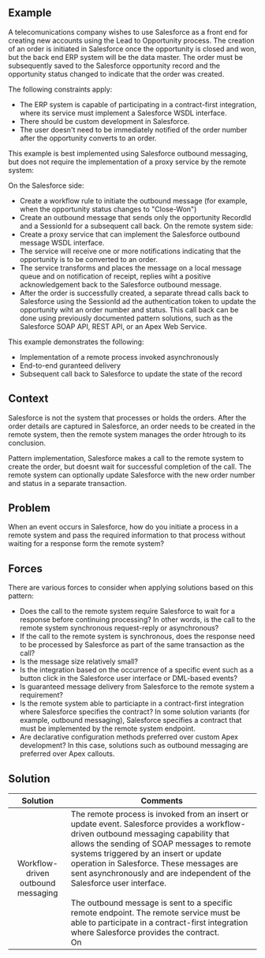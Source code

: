 ## Example

A telecomunications company wishes to use Salesforce as a front end for creating new accounts using the Lead to Opportunity process.  The creation of an order is initiated in Salesforce once the opportunity is closed and won, but the back end ERP system will be the data master.  The order must be subsequently saved to the Salesforce opportunity record and the opportunity status changed to indicate that the order was created.

The following constraints apply:
 * The ERP system is capable of participating in a contract-first integration, where its service must implement a Salesforce WSDL interface.  
 * There should be custom development in Salesforce.
 * The user doesn't need to be immediately notified of the order number after the opportunity converts to an order.

This example is best implemented using Salesforce outbound messaging, but does not require the implementation of a proxy service by the remote system:

On the Salesforce side:
 * Create a workflow rule to initiate the outbound message (for example, when the opportunity status changes to "Close-Won")
 * Create an outbound message that sends only the opportunity RecordId and a SessionId for a subsequent call back.
On the remote system side:
 * Create a proxy service that can implement the Salesforce outbound message WSDL interface.
 * The service will receive one or more notifications indicating that the opportunity is to be converted to an order.
 * The service transforms and places the message on a local message queue and on notification of receipt, replies wiht a positive acknowledgement back to the Salesforce outbound message.
 * After the order is successfully created, a separate thread calls back to Salesforce using the SessionId ad the authentication token to update the opportunity wiht an order number and status.  This call back can be done using previously documented pattern solutions, such as the Salesforce SOAP API, REST API, or an Apex Web Service.

This example demonstrates the following:
 * Implementation of a remote process invoked asynchronously
 * End-to-end guranteed delivery
 * Subsequent call back to Salesforce to update the state of the record

## Context 

Salesforce is not the system that processes or holds the orders.  After the order details are captured in Salesforce, an order needs to be created in the remote system, then the remote system manages the order htrough to its conclusion.

Pattern implementation, Salesforce makes a call to the remote system to create the order, but doesnt wait for successful completion of the call.  The remote system can optionally update Salesforce with the new order number and status in a separate transaction.

## Problem

When an event occurs in Salesforce, how do you initiate a process in a remote system and pass the required information to that process without waiting for a response form the remote system?

## Forces

There are various forces to consider when applying solutions based on this pattern:
 * Does the call to the remote system require Salesforce to wait for a response before continuing processing?  In other words, is the call to the remote system synchronous request-reply or asynchronous?
 * If the call to the remote system is synchronous, does the response need to be processed by Salesforce as part of the same transaction as the call?
 * Is the message size relatively small?
 * Is the integration based on the occurrence of a specific event such as a button click in the Salesforce user interface or DML-based events?
 * Is guaranteed message delivery from Salesforce to the remote system a requirement?
 * Is the remote system able to particiapte in a contract-first integration where Salesforce specifies the contract?  In some solution variants (for example, outbound messaging), Salesforce specifies a contract that must be implemented by the remote system endpoint.
 * Are declarative configuration methods preferred over custom Apex development?  In this case, solutions such as outbound messaging are preferred over Apex callouts.  
 
## Solution

| Solution | Comments |
| :--------: | -------- |
| Workflow-driven outbound messaging | The remote process is invoked from an insert or update event.  Salesforce provides a workflow-driven outbound messaging capability that allows the sending of SOAP messages to remote systems triggered by an insert or update operation in Salesforce.  These messages are sent asynchronously and are independent of the Salesforce user interface. <br> <br/> The outbound message is sent to a specific remote endpoint.  The remote service must be able to participate in a contract-first integration where Salesforce provides the contract. <br> On | 

